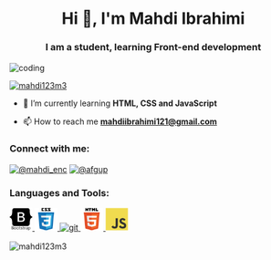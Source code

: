 <h1 align="center">Hi 👋, I'm Mahdi Ibrahimi</h1>
<h3 align="center">I am a student, learning Front-end development</h3>
<img align="center" alt="coding" width="400" src="https://media4.giphy.com/media/v1.Y2lkPTc5MGI3NjExNjhkOGQ0MDY0Y2RmZjg3ZjFhMjE3OWUwYjU0YWM3NGQ2Mjg5Yjg1MSZjdD1n/qgQUggAC3Pfv687qPC/giphy.gif">

<p align="left"> <a href="https://github.com/ryo-ma/github-profile-trophy"><img src="https://github-profile-trophy.vercel.app/?username=mahdi123m3" alt="mahdi123m3" /></a> </p>

- 🌱 I’m currently learning **HTML, CSS and JavaScript**

- 📫 How to reach me **mahdiibrahimi121@gmail.com**

<h3 align="left">Connect with me:</h3>
<p align="left">
<a href="https://instagram.com/mahdi_enc" target="blank"><img align="center" src="https://raw.githubusercontent.com/rahuldkjain/github-profile-readme-generator/master/src/images/icons/Social/instagram.svg" alt="@mahdi_enc" height="30" width="40" /></a>
<a href="https://www.youtube.com/c/afgup" target="blank"><img align="center" src="https://raw.githubusercontent.com/rahuldkjain/github-profile-readme-generator/master/src/images/icons/Social/youtube.svg" alt="@afgup" height="30" width="40" /></a>
</p>

<h3 align="left">Languages and Tools:</h3>
<p align="left"> <a href="https://getbootstrap.com" target="_blank" rel="noreferrer"> <img src="https://raw.githubusercontent.com/devicons/devicon/master/icons/bootstrap/bootstrap-plain-wordmark.svg" alt="bootstrap" width="40" height="40"/> </a> <a href="https://www.w3schools.com/css/" target="_blank" rel="noreferrer"> <img src="https://raw.githubusercontent.com/devicons/devicon/master/icons/css3/css3-original-wordmark.svg" alt="css3" width="40" height="40"/> </a> <a href="https://git-scm.com/" target="_blank" rel="noreferrer"> <img src="https://www.vectorlogo.zone/logos/git-scm/git-scm-icon.svg" alt="git" width="40" height="40"/> </a> <a href="https://www.w3.org/html/" target="_blank" rel="noreferrer"> <img src="https://raw.githubusercontent.com/devicons/devicon/master/icons/html5/html5-original-wordmark.svg" alt="html5" width="40" height="40"/> </a><a href="https://developer.mozilla.org/en-US/docs/Web/JavaScript" target="_blank" rel="noreferrer"> <img src="https://raw.githubusercontent.com/devicons/devicon/master/icons/javascript/javascript-original.svg" alt="javascript" width="40" height="40"/></a>

<p><img align="center" src="https://github-readme-stats.vercel.app/api/top-langs?username=mahdi123m3&show_icons=true&locale=en&layout=compact" alt="mahdi123m3" /></p>
